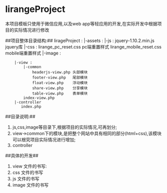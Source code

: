 lirangeProject
==============

本项目模板只使用于微信应用,以及web app等轻应用的开发,在实际开发中根据项目的实际情况进行修改

##项目整体目录结构:##
	lirageProject :
		|-assets :
			|-js :
				jquery-1.10.2.min.js jquery库
			|-css :
				lirange_pc_reset.css pc端重置样式
				lirange_mobile_reset.css  mobile端重置样式
			|-image :
				
		|-view :
			|-common
				headerjs-view.php 头部模块
				footer-view.php   尾部模块
				float-view.php    浮动模块
				share-view.php    分享模块
				table-view.php    表单模块
			index-view.php
		|-controller
		   index.php


##目录说明:##
1. js,css,image等目录下,根据项目的实际情况,可再划分;
2. view->common下的模块,是把整个网站中具有相同的部分(html+css),该模块可以根究项目实际情况进行增加;
3. controller

##具体的开发##
1. view  文件的书写:
2. css   文件的书写
3. js    文件的书写
4. image 文件的书写